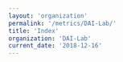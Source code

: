 ```yaml
---
layout: 'organization'
permalink: '/metrics/DAI-Lab/'
title: 'Index'
organization: 'DAI-Lab'
current_date: '2018-12-16'
---
```

